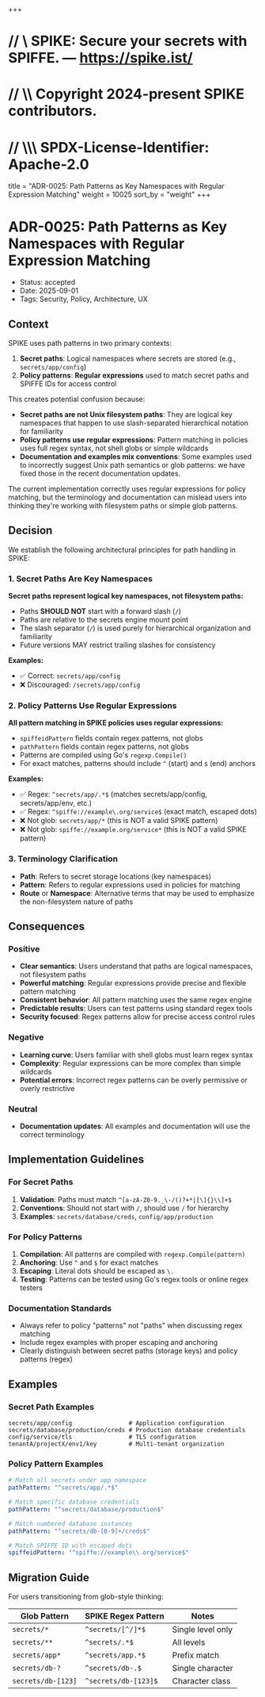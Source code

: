 +++
# //    \\ SPIKE: Secure your secrets with SPIFFE. — https://spike.ist/
# //  \\\\ Copyright 2024-present SPIKE contributors.
# // \\\\\ SPDX-License-Identifier: Apache-2.0

title = "ADR-0025: Path Patterns as Key Namespaces with Regular Expression Matching"
weight = 10025
sort_by = "weight"
+++

# ADR-0025: Path Patterns as Key Namespaces with Regular Expression Matching

- Status: accepted
- Date: 2025-09-01
- Tags: Security, Policy, Architecture, UX

## Context

SPIKE uses path patterns in two primary contexts:

1. **Secret paths**: Logical namespaces where secrets are stored 
   (e.g., `secrets/app/config`)
2. **Policy patterns**: **Regular expressions** used to match secret paths 
   and SPIFFE IDs for access control

This creates potential confusion because:

- **Secret paths are not Unix filesystem paths**: They are logical key 
  namespaces that happen to use slash-separated hierarchical notation for 
  familiarity
- **Policy patterns use regular expressions**: Pattern matching in policies 
  uses full regex syntax, not shell globs or simple wildcards
- **Documentation and examples mix conventions**: Some examples used to
  incorrectly suggest Unix path semantics or glob patterns: we have fixed
  those in the recent documentation updates.

The current implementation correctly uses regular expressions for policy 
matching, but the terminology and documentation can mislead users into thinking 
they're working with filesystem paths or simple glob patterns.

## Decision

We establish the following architectural principles for path handling in SPIKE:

### 1. Secret Paths Are Key Namespaces

**Secret paths represent logical key namespaces, not filesystem paths:**

- Paths **SHOULD NOT** start with a forward slash (`/`)
- Paths are relative to the secrets engine mount point
- The slash separator (`/`) is used purely for hierarchical organization and 
  familiarity
- Future versions MAY restrict trailing slashes for consistency

**Examples:**
- ✅ Correct: `secrets/app/config`
- ❌ Discouraged: `/secrets/app/config`

### 2. Policy Patterns Use Regular Expressions

**All pattern matching in SPIKE policies uses regular expressions:**

- `spiffeidPattern` fields contain regex patterns, not globs
- `pathPattern` fields contain regex patterns, not globs
- Patterns are compiled using Go's `regexp.Compile()`
- For exact matches, patterns should include `^` (start) and `$` (end) anchors

**Examples:**
- ✅ Regex: `^secrets/app/.*$` (matches secrets/app/config, secrets/app/env, etc.)
- ✅ Regex: `^spiffe://example\.org/service$` (exact match, escaped dots)
- ❌ Not glob: `secrets/app/*` (this is NOT a valid SPIKE pattern)
- ❌ Not glob: `spiffe://example.org/service*` (this is NOT a valid SPIKE pattern)

### 3. Terminology Clarification

- **Path**: Refers to secret storage locations (key namespaces)
- **Pattern**: Refers to regular expressions used in policies for matching
- **Route** or **Namespace**: Alternative terms that may be used to emphasize 
  the non-filesystem nature of paths

## Consequences

### Positive

- **Clear semantics**: Users understand that paths are logical namespaces, 
  not filesystem paths
- **Powerful matching**: Regular expressions provide precise and flexible 
  pattern matching
- **Consistent behavior**: All pattern matching uses the same regex engine
- **Predictable results**: Users can test patterns using standard regex tools
- **Security focused**: Regex patterns allow for precise access control rules

### Negative

- **Learning curve**: Users familiar with shell globs must learn regex syntax
- **Complexity**: Regular expressions can be more complex than simple wildcards
- **Potential errors**: Incorrect regex patterns can be overly permissive or 
  overly restrictive

### Neutral

- **Documentation updates**: All examples and documentation will use 
  the correct terminology

## Implementation Guidelines

### For Secret Paths

1. **Validation**: Paths must match `^[a-zA-Z0-9._\-/()?+*|[\]{}\\]+$`
2. **Conventions**: Should not start with `/`, should use `/` for hierarchy
3. **Examples**: `secrets/database/creds`, `config/app/production`

### For Policy Patterns

1. **Compilation**: All patterns are compiled with `regexp.Compile(pattern)`
2. **Anchoring**: Use `^` and `$` for exact matches
3. **Escaping**: Literal dots should be escaped as `\.`
4. **Testing**: Patterns can be tested using Go's regex tools or online 
   regex testers

### Documentation Standards

- Always refer to policy "patterns" not "paths" when discussing regex matching
- Include regex examples with proper escaping and anchoring
- Clearly distinguish between secret paths (storage keys) and policy patterns 
  (regex)

## Examples

### Secret Path Examples
```
secrets/app/config                # Application configuration
secrets/database/production/creds # Production database credentials  
config/service/tls                # TLS configuration
tenantA/projectX/env1/key         # Multi-tenant organization
```

### Policy Pattern Examples
```yaml
# Match all secrets under app namespace
pathPattern: "^secrets/app/.*$"

# Match specific database credentials
pathPattern: "^secrets/database/production$"

# Match numbered database instances
pathPattern: "^secrets/db-[0-9]+/creds$"

# Match SPIFFE ID with escaped dots
spiffeidPattern: "^spiffe://example\\.org/service$"
```

## Migration Guide

For users transitioning from glob-style thinking:

| Glob Pattern       | SPIKE Regex Pattern  | Notes             |
|--------------------|----------------------|-------------------|
| `secrets/*`        | `^secrets/[^/]*$`    | Single level only |
| `secrets/**`       | `^secrets/.*$`       | All levels        |
| `secrets/app*`     | `^secrets/app.*$`    | Prefix match      |
| `secrets/db-?`     | `^secrets/db-.$`     | Single character  |
| `secrets/db-[123]` | `^secrets/db-[123]$` | Character class   |
